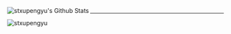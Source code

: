 



<img align="left" alt="stxupengyu's Github Stats" src="https://github-readme-stats.vercel.app/api?username=stxupengyu&show_icons=true&hide_border=true" />

---


![stxupengyu](https://github-readme-stats.vercel.app/api/top-langs/?username=stxupengyu&theme=buefy&layout=compact)
